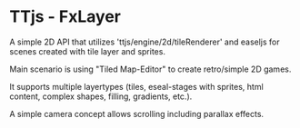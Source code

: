 TTjs - FxLayer
====

A simple 2D API that utilizes 'ttjs/engine/2d/tileRenderer' and easeljs
for scenes created with tile layer and sprites.

Main scenario is using "Tiled Map-Editor" to create retro/simple
2D games.

It supports multiple layertypes (tiles, eseal-stages with sprites,
html content, complex shapes, filling, gradients, etc.).

A simple camera concept allows scrolling including parallax effects.
